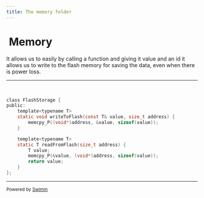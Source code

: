 ```yaml
---
title: The memory folder
---
```

# &nbsp;Memory

It allows us to easily by calling a function and giving it value and an id it allows us to write to the flash memory for saving the data, even when there is power loss.

<SwmSnippet path="/src/memory/MemoryManager.h" line="7">

---

&nbsp;

```c
class FlashStorage {
public:
    template<typename T>
    static void writeToFlash(const T& value, size_t address) {
        memcpy_P((void*)address, &value, sizeof(value));
    }

    template<typename T>
    static T readFromFlash(size_t address) {
        T value;
        memcpy_P(&value, (void*)address, sizeof(value));
        return value;
    }
};
```

---

</SwmSnippet>

<SwmMeta version="3.0.0" repo-id="Z2l0aHViJTNBJTNBTXVsdGlMYXVuY2hlciUzQSUzQVZhbmthbmF0b3Jh" repo-name="MultiLauncher"><sup>Powered by [Swimm](https://app.swimm.io/)</sup></SwmMeta>
